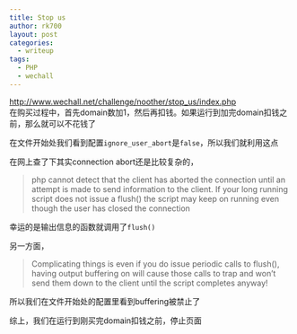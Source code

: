 ```yaml
---
title: Stop us
author: rk700
layout: post
categories:
  - writeup
tags:
  - PHP
  - wechall
---
```

<http://www.wechall.net/challenge/noother/stop_us/index.php>  
在购买过程中，首先domain数加1，然后再扣钱。如果运行到加完domain扣钱之前，那么就可以不花钱了

在文件开始处我们看到配置`ignore_user_abort`是`false`，所以我们就利用这点

在网上查了下其实connection abort还是比较复杂的，

> php cannot detect that the client has aborted the connection until an attempt is made to send information to the client. If your long running script does not issue a flush() the script may keep on running even though the user has closed the connection 

幸运的是输出信息的函数就调用了`flush()`

另一方面，

> Complicating things is even if you do issue periodic calls to flush(), having output buffering on will cause those calls to trap and won&#8217;t send them down to the client until the script completes anyway! 

所以我们在文件开始处的配置里看到buffering被禁止了

综上，我们在运行到刚买完domain扣钱之前，停止页面